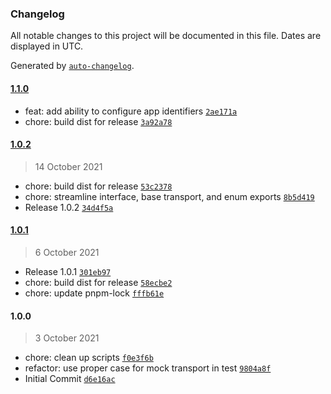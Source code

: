 ### Changelog

All notable changes to this project will be documented in this file. Dates are displayed in UTC.

Generated by [`auto-changelog`](https://github.com/CookPete/auto-changelog).

#### [1.1.0](https://github.com/simplyhexagonal/logger/compare/1.0.2...1.1.0)

- feat: add ability to configure app identifiers [`2ae171a`](https://github.com/simplyhexagonal/logger/commit/2ae171a1514b3a33d513b91714939f0b50e9aef0)
- chore: build dist for release [`3a92a78`](https://github.com/simplyhexagonal/logger/commit/3a92a7812645554e3c2142858816b0f0e78a4791)

#### [1.0.2](https://github.com/simplyhexagonal/logger/compare/1.0.1...1.0.2)

> 14 October 2021

- chore: build dist for release [`53c2378`](https://github.com/simplyhexagonal/logger/commit/53c23780a0f5e5763c5bef2657212916aa38d22d)
- chore: streamline interface, base transport, and enum exports [`8b5d419`](https://github.com/simplyhexagonal/logger/commit/8b5d419728b5549cf6caad67aeb24bbdb33f7c02)
- Release 1.0.2 [`34d4f5a`](https://github.com/simplyhexagonal/logger/commit/34d4f5ab42674003c4151bbe84d93ae39c6b25d4)

#### [1.0.1](https://github.com/simplyhexagonal/logger/compare/1.0.0...1.0.1)

> 6 October 2021

- Release 1.0.1 [`301eb97`](https://github.com/simplyhexagonal/logger/commit/301eb977486ccbdd5a2d803320dfb385cceddd33)
- chore: build dist for release [`58ecbe2`](https://github.com/simplyhexagonal/logger/commit/58ecbe210fefdf13c29c9c31ec5e457b1ed7d3a9)
- chore: update pnpm-lock [`fffb61e`](https://github.com/simplyhexagonal/logger/commit/fffb61e5325a52c0992c121641d3caed34c5e9c7)

#### 1.0.0

> 3 October 2021

- chore: clean up scripts [`f0e3f6b`](https://github.com/simplyhexagonal/logger/commit/f0e3f6b65fc90fcf1dbbe7b48d46452396a8b254)
- refactor: use proper case for mock transport in test [`9804a8f`](https://github.com/simplyhexagonal/logger/commit/9804a8f1cc380b19fdf15c7496fc909843167262)
- Initial Commit [`d6e16ac`](https://github.com/simplyhexagonal/logger/commit/d6e16ac6eda22f8bf6fd2f440447e462e430af48)

